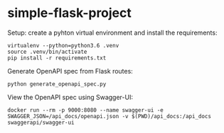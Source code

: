 # simple-flask-project

Setup: create a pyhton virtual environment and install the requirements:

	virtualenv --python=python3.6 .venv
	source .venv/bin/activate
	pip install -r requirements.txt


Generate OpenAPI spec from Flask routes:

	python generate_openapi_spec.py

    
View the OpenAPI spec using Swagger-UI:

    docker run --rm -p 9000:8080 --name swagger-ui -e SWAGGER_JSON=/api_docs/openapi.json -v $(PWD)/api_docs:/api_docs swaggerapi/swagger-ui
